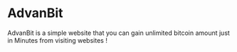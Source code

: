 # AdvanBit
AdvanBit is a simple website that you can gain unlimited bitcoin amount just in Minutes from visiting websites !
